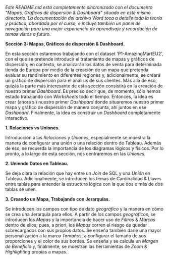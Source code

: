 _Este README.md está completamente sincronizado con el documento "Mapas, Gráficos de dispersión & Dashboard" situado en este mismo directorio. La documentación del archivo Word toca a detalle toda la teoría y práctica, abordada por el curso, e incluye también un panel de navegación para una mejor experiencia de aprendisaje y recordación de temas vistos a futuro._

**Sección 3: Mapas, Gráficos de dispersión & Dashboard.**

En esta sección estaremos trabajando con el dataset 'P1-AmazingMartEU2', con el que se pretende introducir el tratamiento de mapas y gráficos de dispersión; en contexto, se analizarán los datos de venta para determinada tienda de Europa por medio de la creación de un mapa que pretenda evaluar su rendimiento en diferentes regiones y, adicionalmente, se creará un gráfico de dispersión para el análisis de sus clientes. Más allá de eso, quizás la parte más interesante de esta sección consistirá en la creación de nuestro primer _Dashboard_. Es preciso decir que, de momento, sólo hemos estado trabajando con _Worksheets_ todo el tiempo. Entonces, la idea es crear (ahora sí) nuestro primer _Dashboard_ donde situaremos nuestro primer mapa y gráfico de dispersión de manera conjunta, ahí juntos en ese _Dashboard_. Finalmente, la idea es construir un _Dashboard_ completamente interactivo.

**1. Relaciones vs Uniones.**

Introducción a las _Relaciones_ y _Uniones_, especialmente se muestra la manera de configurar una unión o una relación dentro de Tableau. Además de eso, se recuerda la importancia de los diagramas lógicos y físicos. Por lo pronto, a lo largo de esta sección, nos centraremos en las _Uniones_. 

**2. Uniendo Datos en Tableau.**

Se deja clara la relación que hay entre un _Join_ de SQL y una _Unión_ en Tableau. Adicionalmente, se introducen los temas de Cardinalidad & Llaves entre tablas para entender la estructura lógica con la que dos o más de dos tablas se unen.  

**3. Creando un Mapa, Trabajando con Jerarquías.**

Se introducen los campos con tipo de dato _geográfico_ y la manera en cómo se crea una Jerarquía para ellos. A partir de los campos _geográficos_, se introducen los _Mapas_ y la importancia de hacer uso de _Filtros_ & _Marcas_ dentro de ellos; pues, a priori, los _Mapas_ corren el riesgo de quedar sobrecargados con sus propios datos. Se enseña también darle una mayor personalización a la marca _Tamaños_, a configurar el tamaño de sus proporciones y el color de sus bordes. Se enseña y se calcula un _Margen de Beneficio_ y, finalmente, se muestran las herramientas de _Zoom & Highlighting_ propias a mapas.  

